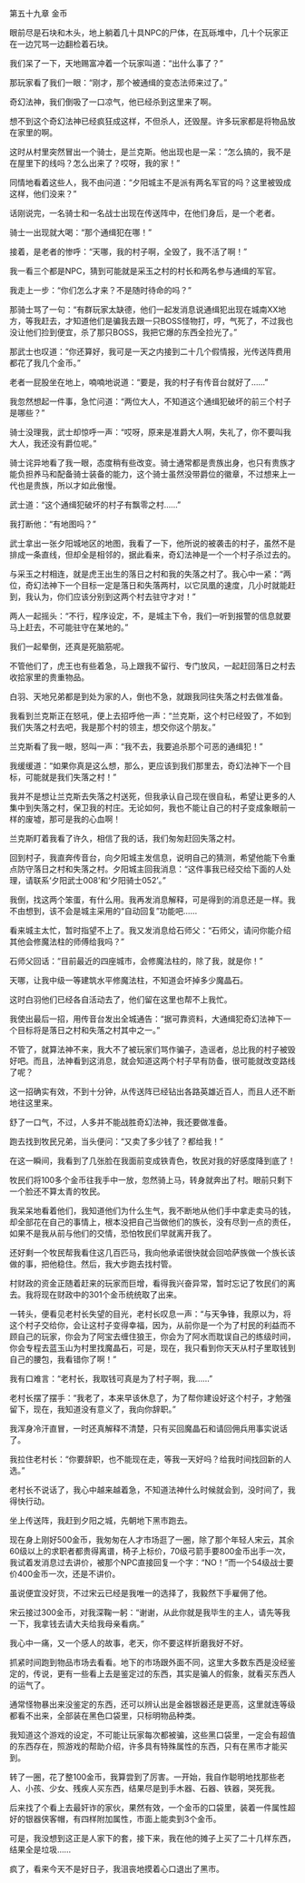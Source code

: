 第五十九章 金币


眼前尽是石块和木头，地上躺着几十具NPC的尸体，在瓦砾堆中，几十个玩家正在一边咒骂一边翻检着石块。

我们呆了一下，天地赐富冲着一个玩家叫道：“出什么事了？”

那玩家看了我们一眼：“刚才，那个被通缉的变态法师来过了。”

奇幻法神，我们倒吸了一口凉气，他已经杀到这里来了啊。

想不到这个奇幻法神已经疯狂成这样，不但杀人，还毁屋。许多玩家都是将物品放在家里的啊。

这时从村里突然冒出一个骑士，是兰克斯。他出现也是一呆：“怎么搞的，我不是在屋里下的线吗？怎么出来了？哎呀，我的家！”

同情地看着这些人，我不由问道：“夕阳城主不是派有两名军官的吗？这里被毁成这样，他们没来？”

话刚说完，一名骑士和一名战士出现在传送阵中，在他们身后，是一个老者。

骑士一出现就大喝：“那个通缉犯在哪！”

接着，是老者的惨呼：“天哪，我的村子啊，全毁了，我不活了啊！”

我一看三个都是NPC，猜到可能就是采玉之村的村长和两名参与通缉的军官。

我走上一步：“你们怎么才来？不是随时待命的吗？”

那骑士骂了一句：“有群玩家太缺德，他们一起发消息说通缉犯出现在城南XX地方，等我赶去，才知道他们是骗我去跟一只BOSS怪物打，哼，气死了，不过我也没让他们捡到便宜，杀了那只BOSS，我把它爆的东西全捡光了。”

那武士也叹道：“你还算好，我可是一天之内接到二十几个假情报，光传送阵费用都花了我几个金币。”

老者一屁股坐在地上，喃喃地说道：“要是，我的村子有传音台就好了……”

我忽然想起一件事，急忙问道：“两位大人，不知道这个通缉犯破坏的前三个村子是哪些？”

骑士没理我，武士却惊呼一声：“哎呀，原来是准爵大人啊，失礼了，你不要叫我大人，我还没有爵位呢。”

骑士诧异地看了我一眼，态度稍有些改变。骑士通常都是贵族出身，也只有贵族才能负担养马和配备骑士装备的能力，这个骑士虽然没带爵位的徽章，不过想来上一代也是贵族，所以才如此傲慢。

武士道：“这个通缉犯破坏的村子有飘零之村……”

我打断他：“有地图吗？”

武士拿出一张夕阳城地区的地图，我看了一下，他所说的被袭击的村子，虽然不是排成一条直线，但却全是相邻的，据此看来，奇幻法神是一个一个村子杀过去的。

与采玉之村相连，就是虎王出生的落日之村和我的失落之村了。我心中一紧：“两位，奇幻法神下一个目标一定是落日和失落两村，以它凤凰的速度，几小时就能赶到，我认为，你们应该分别到这两个村去驻守才对！”

两人一起摇头：“不行，程序设定，不，是城主下令，我们一听到报警的信息就要马上赶去，不可能驻守在某地的。”

我们一起晕倒，还真是死脑筋呢。

不管他们了，虎王也有些着急，马上跟我不留行、专门放风，一起赶回落日之村去收拾家里的贵重物品。

白羽、天地兄弟都是到处为家的人，倒也不急，就跟我同往失落之村去做准备。

我看到兰克斯正在怒吼，便上去招呼他一声：“兰克斯，这个村已经毁了，不如到我们失落之村去吧，我是那个村的领主，想交你这个朋友。”

兰克斯看了我一眼，怒叫一声：“我不去，我要追杀那个可恶的通缉犯！”

我缓缓道：“如果你真是这么想，那么，更应该到我们那里去，奇幻法神下一个目标，可能就是我们失落之村！”

我并不是想让兰克斯去失落之村送死，但我承认自己现在很自私，希望让更多的人集中到失落之村，保卫我的村庄。无论如何，我也不能让自己的村子变成象眼前一样的废墟，那可是我的心血啊！

兰克斯盯着我看了许久，相信了我的话，我们匆匆赶回失落之村。

回到村子，我直奔传音台，向夕阳城主发信息，说明自己的猜测，希望他能下令重点防守落日之村和失落之村。夕阳城主回我消息：“这件事我已经交给下面的人处理，请联系‘夕阳武士008’和‘夕阳骑士052’。”

我倒，找这两个笨蛋，有什么用。我再发消息解释，可是得到的消息还是一样。我不由想到，该不会是城主采用的“自动回复”功能吧……

看来城主太忙，暂时指望不上了。我又发消息给石师父：“石师父，请问你能介绍其他会修魔法柱的师傅给我吗？”

石师父回话：“目前最近的四座城市，会修魔法柱的，除了我，就是你！”

天哪，让我中级一等建筑水平修魔法柱，不知道会坏掉多少魔晶石。

这时白羽他们已经各自活动去了，他们留在这里也帮不上我忙。

我使出最后一招，用传音台发出全城通告：“据可靠资料，大通缉犯奇幻法神下一个目标将是落日之村和失落之村其中之一。”

不管了，就算法神不来，我大不了被玩家们骂作骗子，造谣者，总比我的村子被毁好吧。而且，法神看到这消息，就会知道这两个村子早有防备，很可能就改变路线了呢？

这一招确实有效，不到十分钟，从传送阵已经钻出各路英雄近百人，而且人还不断地往这里来。

舒了一口气，不过，人多并不能战胜奇幻法神，我还要做准备。

跑去找到牧民兄弟，当头便问：“又卖了多少钱了？都给我！”

在这一瞬间，我看到了几张脸在我面前变成铁青色，牧民对我的好感度降到底了！

牧民们将100多个金币往我手中一放，忽然骑上马，转身就奔出了村。眼前只剩下一个脸还不算太青的牧民。

我呆呆地看着他们，我知道他们为什么生气，我不断地从他们手中拿走卖马的钱，却全部花在自己的事情上，根本没把自己当做他们的族长，没有尽到一点的责任，如果不是我从前与他们的交情，恐怕牧民们早就离开我了。

还好剩一个牧民帮我看住这几百匹马，我向他承诺很快就会回哈萨族做一个族长该做的事，把他稳住。然后，我大步跑去找村管。

村财政的资金正随着赶来的玩家而巨增，看得我兴奋异常，暂时忘记了牧民们的离去。我将现在财政中的301个金币统统取了出来。

一转头，便看见老村长失望的目光，老村长叹息一声：“与天争锋，我原以为，将这个村子交给你，会让这村子变得幸福，因为，从前你是一个为了村民的利益而不顾自己的玩家，你会为了阿宝去缠住狼王，你会为了阿水而耽误自己的练级时间，你会专程去蓝玉山为村里找魔晶石，可是，现在，我只看到你天天从村子里取钱到自己的腰包，我看错你了啊！”

我有口难言：“老村长，我取钱可真是为了村子啊，我……”

老村长摆了摆手：“我老了，本来早该休息了，为了帮你建设好这个村子，才勉强留下，现在，我知道没有意义了，我向你辞职。”

我浑身冷汗直冒，一时还真解释不清楚，只有买回魔晶石和请回佣兵用事实说话了。

我拉住老村长：“你要辞职，也不能现在走，等我一天好吗？给我时间找回新的人选。”

老村长不说话了，我心中越来越着急，不知道法神什么时候就会到，没时间了，我得快行动。

坐上传送阵，我赶到夕阳之城，先朝地下黑市跑去。

现在身上刚好500金币，我匆匆在人才市场逛了一圈，除了那个年轻人宋云，其余60级以上的求职者都贵得离谱，椅子上标价，70级弓箭手要800金币出手一次，我试着发消息过去讲价，被那个NPC直接回复一个字：“NO！”而一个54级战士要价400金币一次，还是不讲价。

虽说便宜没好货，不过宋云已经是我唯一的选择了，我毅然下手雇佣了他。

宋云接过300金币，对我深鞠一躬：“谢谢，从此你就是我毕生的主人，请先等我一下，我拿钱去请大夫给我母亲看病。”

我心中一痛，又一个感人的故事，老天，你不要这样折磨我好不好。

抓紧时间跑到物品市场去看看。地下的市场跟外面不同，这里大多数东西是没经鉴定的，传说，更有一些看上去是鉴定过的东西，其实是骗人的假象，就看买东西人的运气了。

通常怪物暴出来没鉴定的东西，还可以辨认出是金器银器还是更高，这里就连等级都看不出来，全部装在黑色口袋里，只标明物品种类。

我知道这个游戏的设定，不可能让玩家每次都被骗，这些黑口袋里，一定会有超值的东西存在，照游戏的帮助介绍，许多具有特殊属性的东西，只有在黑市才能买到。

转了一圈，花了整100金币，我算尝到了厉害。一开始，我自作聪明地找那些老人、小孩、少女、残疾人买东西，结果尽是到手木器、石器、铁器，哭死我。

后来找了个看上去最奸诈的家伙，果然有效，一个金币的口袋里，装着一件属性超好的银器侠客帽，有四样附加属性，市面上能卖到3个金币。

可是，我没想到这正是人家下的套，接下来，我在他的摊子上买了二十几样东西，结果全是垃圾……

疯了，看来今天不是好日子，我沮丧地摸着心口退出了黑市。





